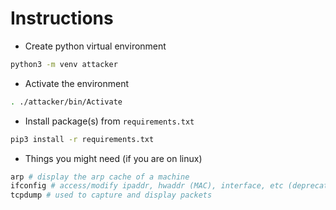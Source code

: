 # Instructions
- Create python virtual environment
```bash
python3 -m venv attacker
```
- Activate the environment
```bash
. ./attacker/bin/Activate
```
- Install package(s) from `requirements.txt`
```bash
pip3 install -r requirements.txt
```
- Things you might need (if you are on linux)
```bash
arp # display the arp cache of a machine
ifconfig # access/modify ipaddr, hwaddr (MAC), interface, etc (deprecated but still useful)
tcpdump # used to capture and display packets
```
